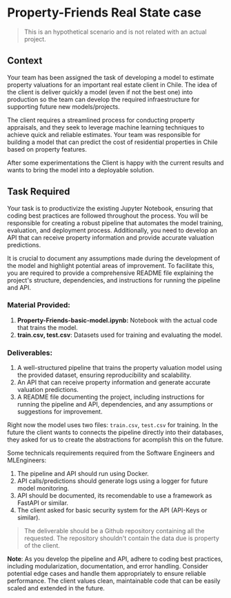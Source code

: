 # Property-Friends Real State case
> This is an hypothetical scenario and is not related with an actual project.

## Context
Your team has been assigned the task of developing a model to estimate property valuations for an important real estate client in Chile. The idea of the client is deliver quickly a model (even if not the best one) into production so the team can develop the required infraestructure for supporting future new models/projects.

The client requires a streamlined process for conducting property appraisals, and they seek to leverage machine learning techniques to achieve quick and reliable estimates. Your team was responsible for building a model that can predict the cost of residential properties in Chile based on property features.

After some experimentations the Client is happy with the current results and wants to bring the model into a deployable solution.

## Task Required

Your task is to productivize the existing Jupyter Notebook, ensuring that coding best practices are followed throughout the process. You will be responsible for creating a robust pipeline that automates the model training, evaluation, and deployment process. Additionally, you need to develop an API that can receive property information and provide accurate valuation predictions.

It is crucial to document any assumptions made during the development of the model and highlight potential areas of improvement. To facilitate this, you are required to provide a comprehensive README file explaining the project's structure, dependencies, and instructions for running the pipeline and API.

### Material Provided:
1. **Property-Friends-basic-model.ipynb:** Notebook with the actual code that trains the model.
2. **train.csv, test.csv**: Datasets used for training and evaluating the model.

### Deliverables:
1. A well-structured pipeline that trains the property valuation model using the provided dataset, ensuring reproducibility and scalability.
2. An API that can receive property information and generate accurate valuation predictions.
3. A README file documenting the project, including instructions for running the pipeline and API, dependencies, and any assumptions or suggestions for improvement.

Right now the model uses two files: `train.csv`, `test.csv` for training. In the future the client wants to connects the pipeline directly into their databases, they asked for us to create the abstractions for acomplish this on the future.

Some technicals requirements required from the Software Engineers and MLEngineers:
1. The pipeline and API should run using Docker.
2. API calls/predictions should generate logs using a logger for future model monitoring.
3. API should be documented, its recomendable to use a framework as FastAPI or similar.
4. The client asked for basic security system for the API (API-Keys or similar).

> The deliverable should be a Github repository containing all the requested. The repository shouldn't contain the data due is property of the client.

**Note**: As you develop the pipeline and API, adhere to coding best practices, including modularization, documentation, and error handling. Consider potential edge cases and handle them appropriately to ensure reliable performance. The client values clean, maintainable code that can be easily scaled and extended in the future.